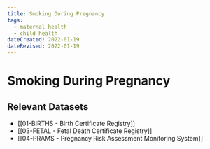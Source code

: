 ```yaml
---
title: Smoking During Pregnancy
tags:
  - maternal health
  - child health
dateCreated: 2022-01-19
dateRevised: 2022-01-19
---
```

# Smoking During Pregnancy
## Relevant Datasets
- [[01-BIRTHS - Birth Certificate Registry]]
- [[03-FETAL - Fetal Death Certificate Registry]]
- [[04-PRAMS - Pregnancy Risk Assessment Monitoring System]]
